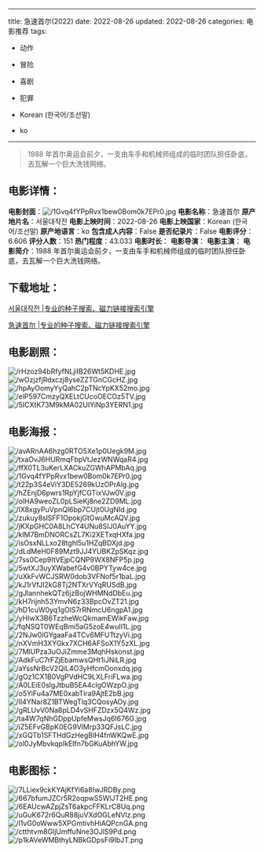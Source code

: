 
---
title: 急速首尔(2022)
date: 2022-08-26
updated: 2022-08-26
categories: 电影推荐
tags:
- 动作
- 冒险
- 喜剧
- 犯罪

- Korean (한국어/조선말)
- ko
---


> 1988 年首尔奥运会前夕，一支由车手和机械师组成的临时团队担任卧底，去瓦解一个巨大洗钱网络。

## **电影详情**：

**电影封面**：<img src="https://image.tmdb.org/t/p/w200/1Gvq4fYPpRvx1bew0Bom0k7EPr0.jpg" alt="/1Gvq4fYPpRvx1bew0Bom0k7EPr0.jpg" title="/1Gvq4fYPpRvx1bew0Bom0k7EPr0.jpg">
**电影名称**：急速首尔
**原产地片名**：서울대작전
**电影上映时间**：2022-08-26
**电影上映国家**：Korean (한국어/조선말)
**原产地语言**：ko
**包含成人内容**：False
**是否纪录片**：False
**电影评分**：6.606
**评分人数**：151
**热门程度**：43.033
**电影时长**：
**电影导演**：
**电影主演**：
**电影简介**：1988 年首尔奥运会前夕，一支由车手和机械师组成的临时团队担任卧底，去瓦解一个巨大洗钱网络。

## **下载地址**：
[서울대작전 |专业的种子搜索、磁力链接搜索引擎](https://movie.amd794.com:2083/?search=%EC%84%9C%EC%9A%B8%EB%8C%80%EC%9E%91%EC%A0%84&ordering=&mode=match_phrase&page_size=10&page=1)

[急速首尔 |专业的种子搜索、磁力链接搜索引擎](https://movie.amd794.com:2083/?search=%E6%80%A5%E9%80%9F%E9%A6%96%E5%B0%94&ordering=&mode=match_phrase&page_size=10&page=1)
 

## **电影剧照**：
<img src="https://image.tmdb.org/t/p/original/rHzoz94bRfyfNLjiIB26Wt5KDHE.jpg" alt="/rHzoz94bRfyfNLjiIB26Wt5KDHE.jpg" title="/rHzoz94bRfyfNLjiIB26Wt5KDHE.jpg"><img src="https://image.tmdb.org/t/p/original/wOzjzfjRdxczj8yseZZTGnCGcHZ.jpg" alt="/wOzjzfjRdxczj8yseZZTGnCGcHZ.jpg" title="/wOzjzfjRdxczj8yseZZTGnCGcHZ.jpg"><img src="https://image.tmdb.org/t/p/original/hpAyOomyYyQahC2pTNcYpKX52mo.jpg" alt="/hpAyOomyYyQahC2pTNcYpKX52mo.jpg" title="/hpAyOomyYyQahC2pTNcYpKX52mo.jpg"><img src="https://image.tmdb.org/t/p/original/elP597CmzyQXELtCUcoOECOz5TV.jpg" alt="/elP597CmzyQXELtCUcoOECOz5TV.jpg" title="/elP597CmzyQXELtCUcoOECOz5TV.jpg"><img src="https://image.tmdb.org/t/p/original/5ICXtK73M9kMA02UIYiNp3YERN1.jpg" alt="/5ICXtK73M9kMA02UIYiNp3YERN1.jpg" title="/5ICXtK73M9kMA02UIYiNp3YERN1.jpg">

## **电影海报**：
<img src="https://image.tmdb.org/t/p/original/avARnAA6hzg0RTO5Xe1p0Uegk9M.jpg" alt="/avARnAA6hzg0RTO5Xe1p0Uegk9M.jpg" title="/avARnAA6hzg0RTO5Xe1p0Uegk9M.jpg"><img src="https://image.tmdb.org/t/p/original/txaOvJ6HURmqFbpVtJezWNWqaR4.jpg" alt="/txaOvJ6HURmqFbpVtJezWNWqaR4.jpg" title="/txaOvJ6HURmqFbpVtJezWNWqaR4.jpg"><img src="https://image.tmdb.org/t/p/original/ffX0TL3uKerLXACkuZGWhAPMbAq.jpg" alt="/ffX0TL3uKerLXACkuZGWhAPMbAq.jpg" title="/ffX0TL3uKerLXACkuZGWhAPMbAq.jpg"><img src="https://image.tmdb.org/t/p/original/1Gvq4fYPpRvx1bew0Bom0k7EPr0.jpg" alt="/1Gvq4fYPpRvx1bew0Bom0k7EPr0.jpg" title="/1Gvq4fYPpRvx1bew0Bom0k7EPr0.jpg"><img src="https://image.tmdb.org/t/p/original/t22p3S4eViY3DE5269kUzOPrAlg.jpg" alt="/t22p3S4eViY3DE5269kUzOPrAlg.jpg" title="/t22p3S4eViY3DE5269kUzOPrAlg.jpg"><img src="https://image.tmdb.org/t/p/original/hZEnjD6pwrs1RpYjfCGTixVJw0V.jpg" alt="/hZEnjD6pwrs1RpYjfCGTixVJw0V.jpg" title="/hZEnjD6pwrs1RpYjfCGTixVJw0V.jpg"><img src="https://image.tmdb.org/t/p/original/olHA9weoZL0pLSieKj8ne2ZD9ML.jpg" alt="/olHA9weoZL0pLSieKj8ne2ZD9ML.jpg" title="/olHA9weoZL0pLSieKj8ne2ZD9ML.jpg"><img src="https://image.tmdb.org/t/p/original/lX8xgyPuVpnQl6bp7CUjt0UgNId.jpg" alt="/lX8xgyPuVpnQl6bp7CUjt0UgNId.jpg" title="/lX8xgyPuVpnQl6bp7CUjt0UgNId.jpg"><img src="https://image.tmdb.org/t/p/original/zukuy8slSFF1OpokjGtGwuMcAQV.jpg" alt="/zukuy8slSFF1OpokjGtGwuMcAQV.jpg" title="/zukuy8slSFF1OpokjGtGwuMcAQV.jpg"><img src="https://image.tmdb.org/t/p/original/jKXpGHC0A8LhCY4UNu8SIJ0AuYY.jpg" alt="/jKXpGHC0A8LhCY4UNu8SIJ0AuYY.jpg" title="/jKXpGHC0A8LhCY4UNu8SIJ0AuYY.jpg"><img src="https://image.tmdb.org/t/p/original/klM7BmDNORCsZL7Ki2XETxqHXfa.jpg" alt="/klM7BmDNORCsZL7Ki2XETxqHXfa.jpg" title="/klM7BmDNORCsZL7Ki2XETxqHXfa.jpg"><img src="https://image.tmdb.org/t/p/original/isOsxNLLxo28tghl5u1HZqBDXjd.jpg" alt="/isOsxNLLxo28tghl5u1HZqBDXjd.jpg" title="/isOsxNLLxo28tghl5u1HZqBDXjd.jpg"><img src="https://image.tmdb.org/t/p/original/dLdMeH0F89Mzt9JJ4YUBKZpSKqz.jpg" alt="/dLdMeH0F89Mzt9JJ4YUBKZpSKqz.jpg" title="/dLdMeH0F89Mzt9JJ4YUBKZpSKqz.jpg"><img src="https://image.tmdb.org/t/p/original/7ss0Cep9ItVEjpCQNP9WX8NFP5p.jpg" alt="/7ss0Cep9ItVEjpCQNP9WX8NFP5p.jpg" title="/7ss0Cep9ItVEjpCQNP9WX8NFP5p.jpg"><img src="https://image.tmdb.org/t/p/original/5wtXJ3uyXWabefG4v0BPYTyw4ce.jpg" alt="/5wtXJ3uyXWabefG4v0BPYTyw4ce.jpg" title="/5wtXJ3uyXWabefG4v0BPYTyw4ce.jpg"><img src="https://image.tmdb.org/t/p/original/uXkFvWCJSRW0dob3VFNof5r1baL.jpg" alt="/uXkFvWCJSRW0dob3VFNof5r1baL.jpg" title="/uXkFvWCJSRW0dob3VFNof5r1baL.jpg"><img src="https://image.tmdb.org/t/p/original/kJ1rVfJI2kG8Tj2NTXrVYqRUSdB.jpg" alt="/kJ1rVfJI2kG8Tj2NTXrVYqRUSdB.jpg" title="/kJ1rVfJI2kG8Tj2NTXrVYqRUSdB.jpg"><img src="https://image.tmdb.org/t/p/original/gJlannhekQTz6jzBojWHMNdDbEu.jpg" alt="/gJlannhekQTz6jzBojWHMNdDbEu.jpg" title="/gJlannhekQTz6jzBojWHMNdDbEu.jpg"><img src="https://image.tmdb.org/t/p/original/kH7rijnh53YmvN6z33BpcOvZT21.jpg" alt="/kH7rijnh53YmvN6z33BpcOvZT21.jpg" title="/kH7rijnh53YmvN6z33BpcOvZT21.jpg"><img src="https://image.tmdb.org/t/p/original/hD1cuW0yq1gOlS7rRNmcU6ngpA1.jpg" alt="/hD1cuW0yq1gOlS7rRNmcU6ngpA1.jpg" title="/hD1cuW0yq1gOlS7rRNmcU6ngpA1.jpg"><img src="https://image.tmdb.org/t/p/original/yHIwX3B6TzzheWcQkmamEWikFaw.jpg" alt="/yHIwX3B6TzzheWcQkmamEWikFaw.jpg" title="/yHIwX3B6TzzheWcQkmamEWikFaw.jpg"><img src="https://image.tmdb.org/t/p/original/fqNSQT0WEqBmi5aG5zoE4wuII1L.jpg" alt="/fqNSQT0WEqBmi5aG5zoE4wuII1L.jpg" title="/fqNSQT0WEqBmi5aG5zoE4wuII1L.jpg"><img src="https://image.tmdb.org/t/p/original/2NJw0lGYgaaFa4TCv6MFUTtzyVi.jpg" alt="/2NJw0lGYgaaFa4TCv6MFUTtzyVi.jpg" title="/2NJw0lGYgaaFa4TCv6MFUTtzyVi.jpg"><img src="https://image.tmdb.org/t/p/original/nXVmH3XYGkx7XCH6AFSoX1Y5zXL.jpg" alt="/nXVmH3XYGkx7XCH6AFSoX1Y5zXL.jpg" title="/nXVmH3XYGkx7XCH6AFSoX1Y5zXL.jpg"><img src="https://image.tmdb.org/t/p/original/7MlUPza3uOJiZmme3MqhHskonst.jpg" alt="/7MlUPza3uOJiZmme3MqhHskonst.jpg" title="/7MlUPza3uOJiZmme3MqhHskonst.jpg"><img src="https://image.tmdb.org/t/p/original/AdkFuC7rFZjEbamwsQHt1iJNiLR.jpg" alt="/AdkFuC7rFZjEbamwsQHt1iJNiLR.jpg" title="/AdkFuC7rFZjEbamwsQHt1iJNiLR.jpg"><img src="https://image.tmdb.org/t/p/original/aYssNrBcV2QiL4O3yHfcmOonxdq.jpg" alt="/aYssNrBcV2QiL4O3yHfcmOonxdq.jpg" title="/aYssNrBcV2QiL4O3yHfcmOonxdq.jpg"><img src="https://image.tmdb.org/t/p/original/gOz1CX1B0VgPVdHC9LXLFriFLwa.jpg" alt="/gOz1CX1B0VgPVdHC9LXLFriFLwa.jpg" title="/gOz1CX1B0VgPVdHC9LXLFriFLwa.jpg"><img src="https://image.tmdb.org/t/p/original/A0LEiE0slgJtbuB5EA4clgOWzpO.jpg" alt="/A0LEiE0slgJtbuB5EA4clgOWzpO.jpg" title="/A0LEiE0slgJtbuB5EA4clgOWzpO.jpg"><img src="https://image.tmdb.org/t/p/original/o5YiFu4a7ME0xabTira9AjtE2bB.jpg" alt="/o5YiFu4a7ME0xabTira9AjtE2bB.jpg" title="/o5YiFu4a7ME0xabTira9AjtE2bB.jpg"><img src="https://image.tmdb.org/t/p/original/lI4YNar8Z1BTWegTlq3CQosyAOy.jpg" alt="/lI4YNar8Z1BTWegTlq3CQosyAOy.jpg" title="/lI4YNar8Z1BTWegTlq3CQosyAOy.jpg"><img src="https://image.tmdb.org/t/p/original/gRLUvV0Na8pLD4vSHFZDzx5Q4Wz.jpg" alt="/gRLUvV0Na8pLD4vSHFZDzx5Q4Wz.jpg" title="/gRLUvV0Na8pLD4vSHFZDzx5Q4Wz.jpg"><img src="https://image.tmdb.org/t/p/original/ta4W7qNhGDppUpfeMwsJq6I676G.jpg" alt="/ta4W7qNhGDppUpfeMwsJq6I676G.jpg" title="/ta4W7qNhGDppUpfeMwsJq6I676G.jpg"><img src="https://image.tmdb.org/t/p/original/iZ5EFvGBpK0EG9VlMrp33QFJsLC.jpg" alt="/iZ5EFvGBpK0EG9VlMrp33QFJsLC.jpg" title="/iZ5EFvGBpK0EG9VlMrp33QFJsLC.jpg"><img src="https://image.tmdb.org/t/p/original/xGQTb1SFTHdGzHegBlH4fnWKQwE.jpg" alt="/xGQTb1SFTHdGzHegBlH4fnWKQwE.jpg" title="/xGQTb1SFTHdGzHegBlH4fnWKQwE.jpg"><img src="https://image.tmdb.org/t/p/original/ol0JyMbvkqpIkElfn7bGKuAbhYW.jpg" alt="/ol0JyMbvkqpIkElfn7bGKuAbhYW.jpg" title="/ol0JyMbvkqpIkElfn7bGKuAbhYW.jpg">

## **电影图标**：
<img src="https://image.tmdb.org/t/p/original/7LLiex9ckKYAjKfYi6a8IwJRDBy.png" alt="/7LLiex9ckKYAjKfYi6a8IwJRDBy.png" title="/7LLiex9ckKYAjKfYi6a8IwJRDBy.png"><img src="https://image.tmdb.org/t/p/original/667bfumJZCr5R2oqpwS5WlJT2HE.png" alt="/667bfumJZCr5R2oqpwS5WlJT2HE.png" title="/667bfumJZCr5R2oqpwS5WlJT2HE.png"><img src="https://image.tmdb.org/t/p/original/6EAUcwAZpjZsT6akpcFFKLrC8Uq.png" alt="/6EAUcwAZpjZsT6akpcFFKLrC8Uq.png" title="/6EAUcwAZpjZsT6akpcFFKLrC8Uq.png"><img src="https://image.tmdb.org/t/p/original/uGuK672r6QuR88juVXdOGLeNVlz.png" alt="/uGuK672r6QuR88juVXdOGLeNVlz.png" title="/uGuK672r6QuR88juVXdOGLeNVlz.png"><img src="https://image.tmdb.org/t/p/original/l1vG0oWww5XPGmtivhHiAQPcnGA.png" alt="/l1vG0oWww5XPGmtivhHiAQPcnGA.png" title="/l1vG0oWww5XPGmtivhHiAQPcnGA.png"><img src="https://image.tmdb.org/t/p/original/ctthtvm8GljUmffuNne3OJlS9Pd.png" alt="/ctthtvm8GljUmffuNne3OJlS9Pd.png" title="/ctthtvm8GljUmffuNne3OJlS9Pd.png"><img src="https://image.tmdb.org/t/p/original/p1kAVeWMBthyLNBkGDpsFi9IbJT.png" alt="/p1kAVeWMBthyLNBkGDpsFi9IbJT.png" title="/p1kAVeWMBthyLNBkGDpsFi9IbJT.png">
